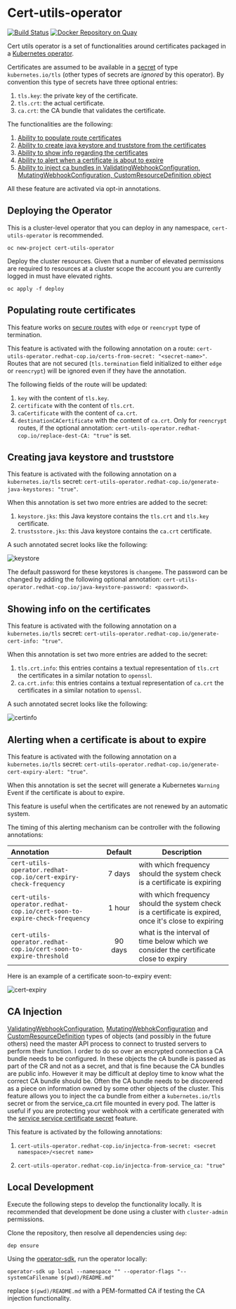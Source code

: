 # Cert-utils-operator

[![Build Status](https://travis-ci.org/redhat-cop/cert-utils-operator.svg?branch=master)](https://travis-ci.org/redhat-cop/cert-utils-operator) [![Docker Repository on Quay](https://quay.io/repository/redhat-cop/cert-utils-operator/status "Docker Repository on Quay")](https://quay.io/repository/redhat-cop/cert-utils-operator)

Cert utils operator is a set of functionalities around certificates packaged in a [Kubernetes operator](https://github.com/operator-framework/operator-sdk).

Certificates are assumed to be available in a [secret](https://kubernetes.io/docs/concepts/configuration/secret/) of type `kubernetes.io/tls` (other types of secrets are *ignored* by this operator).
By convention this type of secrets have three optional entries:

1. `tls.key`: the private key of the certificate.
2. `tls.crt`: the actual certificate.
3. `ca.crt`: the CA bundle that validates the certificate.

The functionalities are the following:

1. [Ability to populate route certificates](#Populating-route-certificates)
2. [Ability to create java keystore and truststore from the certificates](#Creating-java-keystore-and-truststore)
3. [Ability to show info regarding the certificates](#Showing-info-on-the-certificates)
4. [Ability to alert when a certificate is about to expire](#Alerting-when-a-certificate-is-about-to-expire)
5. [Ability to inject ca bundles in ValidatingWebhookConfiguration, MutatingWebhookConfiguration, CustomResourceDefinition object](#CA-injection)

All these feature are activated via opt-in annotations.

## Deploying the Operator

This is a cluster-level operator that you can deploy in any namespace, `cert-utils-operator` is recommended.

```shell
oc new-project cert-utils-operator
```

Deploy the cluster resources. Given that a number of elevated permissions are required to resources at a cluster scope the account you are currently logged in must have elevated rights.

```shell
oc apply -f deploy
```

## Populating route certificates

This feature works on [secure routes](https://docs.openshift.com/container-platform/3.11/architecture/networking/routes.html#secured-routes) with `edge` or `reencrypt` type of termination.

This feature is activated with the following annotation on a route: `cert-utils-operator.redhat-cop.io/certs-from-secret: "<secret-name>"`. Routes that are not secured (`tls.termination` field initialized to either `edge` or `reencrypt`) will be ignored even if they have the annotation.

The following fields of the route will be updated:

1. `key` with the content of `tls.key`.
2. `certificate` with the content of `tls.crt`.
3. `caCertificate` with the content of `ca.crt`.
4. `destinationCACertificate` with the content of `ca.crt`. Only for `reencrypt` routes, if the optional annotation: `cert-utils-operator.redhat-cop.io/replace-dest-CA: "true"` is set.

## Creating java keystore and truststore

This feature is activated with the following annotation on a `kubernetes.io/tls` secret: `cert-utils-operator.redhat-cop.io/generate-java-keystores: "true"`.

When this annotation is set two more entries are added to the secret:

1. `keystore.jks`: this Java keystore contains the `tls.crt` and `tls.key` certificate.
2. `trustsstore.jks`: this Java keystore contains the `ca.crt` certificate.

A such annotated secret looks like the following:

![keystore](media/keystore.png)

The default password for these keystores is `changeme`. The password can be changed by adding the following optional annotation: `cert-utils-operator.redhat-cop.io/java-keystore-password: <password>`.

## Showing info on the certificates

This feature is activated with the following annotation on a `kubernetes.io/tls` secret: `cert-utils-operator.redhat-cop.io/generate-cert-info: "true"`.

When this annotation is set two more entries are added to the secret:

1. `tls.crt.info`: this entries contains a textual representation of `tls.crt` the certificates in a similar notation to `openssl`.
2. `ca.crt.info`: this entries contains a textual representation of `ca.crt` the certificates in a similar notation to `openssl`.

A such annotated secret looks like the following:

![certinfo](media/cert-info.png)

## Alerting when a certificate is about to expire

This feature is activated with the following annotation on a `kubernetes.io/tls` secret: `cert-utils-operator.redhat-cop.io/generate-cert-expiry-alert: "true"`.

When this annotation is set the secret will generate a Kubernetes `Warning` Event if the certificate is about to expire.

This feature is useful when the certificates are not renewed by an automatic system.

The timing of this alerting mechanism can be controller with the following annotations:

| Annotation  | Default  | Description  |
|:-|:-:|---|
| `cert-utils-operator.redhat-cop.io/cert-expiry-check-frequency`  | 7 days  | with which frequency should the system check is a certificate is expiring  |
| `cert-utils-operator.redhat-cop.io/cert-soon-to-expire-check-frequency`  | 1 hour  | with which frequency should the system check is a certificate is expired, once it's close to expiring  |
| `cert-utils-operator.redhat-cop.io/cert-soon-to-expire-threshold`  | 90 days  | what is the interval of time below which we consider the certificate close to expiry  |

Here is an example of a certificate soon-to-expiry event:

![cert-expiry](media/cert-expiry.png)

## CA Injection

[ValidatingWebhookConfiguration](https://kubernetes.io/docs/reference/access-authn-authz/extensible-admission-controllers/), [MutatingWebhokConfiguration](https://kubernetes.io/docs/reference/access-authn-authz/extensible-admission-controllers/) and [CustomResourceDefinition](https://kubernetes.io/docs/concepts/extend-kubernetes/api-extension/custom-resources/) types of objects (and possibly in the future others) need the master API process to connect to trusted servers to perform their function. I order to do so over an encrypted connection a CA bundle needs to be configured. In these objects the cA bundle is passed as part of the CR and not as a secret, and that is fine because the CA bundles are public info. However it may be difficult at deploy time to know what the correct CA bundle should be. Often the CA bundle needs to be discovered as a piece on information owned by some other objects of the cluster.
This feature allows you to inject the ca bundle from either a `kubernetes.io/tls` secret or from the service_ca.crt file mounted in every pod. The latter is useful if you are protecting your webhook with a certificate generated with the [service service certificate secret](https://docs.openshift.com/container-platform/3.11/dev_guide/secrets.html#service-serving-certificate-secrets) feature.

This feature is activated by the following annotations:

1. `cert-utils-operator.redhat-cop.io/injectca-from-secret: <secret namespace>/<secret name>`

2. `cert-utils-operator.redhat-cop.io/injectca-from-service_ca: "true"`

## Local Development

Execute the following steps to develop the functionality locally. It is recommended that development be done using a cluster with `cluster-admin` permissions.

Clone the repository, then resolve all dependencies using `dep`:

```shell
dep ensure
```

Using the [operator-sdk](https://github.com/operator-framework/operator-sdk), run the operator locally:

```shell
operator-sdk up local --namespace "" --operator-flags "--systemCaFilename $(pwd)/README.md"
```

replace `$(pwd)/README.md` with a PEM-formatted CA if testing the CA injection functionality.
